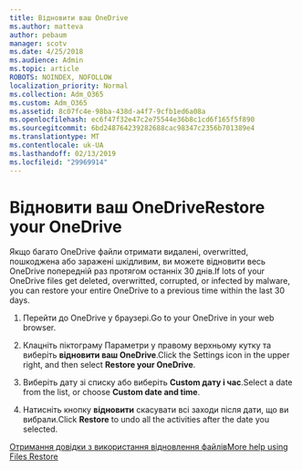 ```yaml
---
title: Відновити ваш OneDrive
ms.author: matteva
author: pebaum
manager: scotv
ms.date: 4/25/2018
ms.audience: Admin
ms.topic: article
ROBOTS: NOINDEX, NOFOLLOW
localization_priority: Normal
ms.collection: Adm_O365
ms.custom: Adm_O365
ms.assetid: 8c07fc4e-98ba-438d-a4f7-9cfb1ed6a08a
ms.openlocfilehash: ec6f47f32e47c2e75544e36b8c1cd6f165f5f890
ms.sourcegitcommit: 6bd248764239282688cac98347c2356b701389e4
ms.translationtype: MT
ms.contentlocale: uk-UA
ms.lasthandoff: 02/13/2019
ms.locfileid: "29969914"
---
```

# <a name="restore-your-onedrive"></a><span data-ttu-id="27e24-102">Відновити ваш OneDrive</span><span class="sxs-lookup"><span data-stu-id="27e24-102">Restore your OneDrive</span></span>

<span data-ttu-id="27e24-103">Якщо багато OneDrive файли отримати видалені, overwritted, пошкоджена або заражені шкідливим, ви можете відновити весь OneDrive попередній раз протягом останніх 30 днів.</span><span class="sxs-lookup"><span data-stu-id="27e24-103">If lots of your OneDrive files get deleted, overwritted, corrupted, or infected by malware, you can restore your entire OneDrive to a previous time within the last 30 days.</span></span>
  
1. <span data-ttu-id="27e24-104">Перейти до OneDrive у браузері.</span><span class="sxs-lookup"><span data-stu-id="27e24-104">Go to your OneDrive in your web browser.</span></span>
    
2. <span data-ttu-id="27e24-105">Клацніть піктограму Параметри у правому верхньому кутку та виберіть **відновити ваш OneDrive**.</span><span class="sxs-lookup"><span data-stu-id="27e24-105">Click the Settings icon in the upper right, and then select **Restore your OneDrive**.</span></span>
    
3. <span data-ttu-id="27e24-106">Виберіть дату зі списку або виберіть **Custom дату і час**.</span><span class="sxs-lookup"><span data-stu-id="27e24-106">Select a date from the list, or choose **Custom date and time**.</span></span>
    
4. <span data-ttu-id="27e24-107">Натисніть кнопку **відновити** скасувати всі заходи після дати, що ви вибрали.</span><span class="sxs-lookup"><span data-stu-id="27e24-107">Click **Restore** to undo all the activities after the date you selected.</span></span> 
    
[<span data-ttu-id="27e24-108">Отримання довідки з використання відновлення файлів</span><span class="sxs-lookup"><span data-stu-id="27e24-108">More help using Files Restore</span></span>](https://go.microsoft.com/fwlink/?linkid=872874)
  

